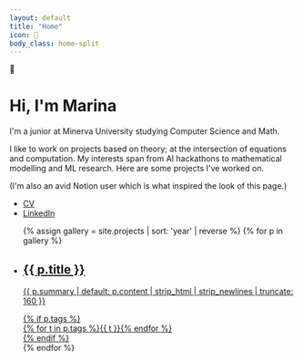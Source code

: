 ```yaml
---
layout: default
title: "Home"
icon: 🧭
body_class: home-split
---
```


<div class="home-split__wrap">
	<div class="home-split__left">
		<div class="home-split__intro">
			<div class="page-icon" aria-label="Compass" title="Compass">🧭</div>
			<h1>Hi, I'm Marina</h1>
			<p class="lead">I'm a junior at Minerva University studying Computer Science and Math.</p>
            <p class="lead">I like to work on projects based on theory; at the intersection of equations and computation. My interests span from AI hackathons to mathematical modelling and ML research. Here are some projects I've worked on.</p>
            <p class="lead">(I'm also an avid Notion user which is what inspired the look of this page.)</p>
			<ul class="home-links">
                <li><a href="/assets/docs/alignment-course-final-project-gema-parreno.pdf" target="_blank" rel="noopener">CV</a></li>
                <li><a href="https://www.linkedin.com/in/marina-levay/" target="_blank" rel="noopener">LinkedIn</a></li>
            </ul>
		</div>
	</div>
	<div class="home-split__right">
		<ul class="gallery-grid">
		{% assign gallery = site.projects | sort: 'year' | reverse %}
		{% for p in gallery %}
	<li class="gallery-card" {% if p.github %}data-github="{{ p.github }}"{% endif %} {% if p.demo_url %}data-demo="{{ p.demo_url }}"{% endif %} data-page="{{ p.url | relative_url }}">
		<a href="{{ p.github | default: p.url | relative_url }}" class="gallery-link" target="_blank" rel="noopener">
			<div class="cover"{% if p.hero %} style="background: linear-gradient(135deg, #20265dff, #1c88f3ff), url('{{ p.hero | relative_url }}'); background-size: cover; background-position: center; background-repeat: no-repeat;"{% endif %}></div>
			<div class="meta">
				<h2>{{ p.title }}</h2>
				<p class="summary">{{ p.summary | default: p.content | strip_html | strip_newlines | truncate: 160 }}</p>
				{% if p.tags %}<div class="tags">{% for t in p.tags %}<span class="tag">{{ t }}</span>{% endfor %}</div>{% endif %}
			</div>
		</a>
	</li>
		{% endfor %}
		</ul>
	</div>
</div>
